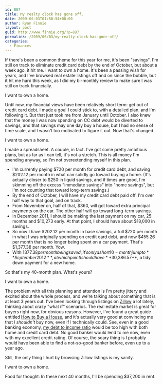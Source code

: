 ```yaml
---
id: 887
title: My realty clock has gone off.
date: 2009-06-03T01:58:54+00:00
author: Ryan Finnie
layout: post
guid: http://www.finnie.org/?p=887
permalink: /2009/06/03/my-realty-clock-has-gone-off/
categories:
  - Finances
---
```

If there's been a common theme for this year for me, it's been "savings". I'm still on track to eliminate credit card debt by the end of October, but about a week ago, it hit me. I want to own a home. It's been a passing wish for years, and I've browsed real estate listings off and on since the bubble, but it hit me hard this week, as I did my bi-monthly review to make sure I was still on track financially.

I want to own a home.

Until now, my financial views have been relatively short term: get out of credit card debt. I made a goal I could stick to, with a detailed plan, and I'm following it. But that just took me from January until October. I also knew that the money I was now spending on CC debt would be diverted to savings, and that savings may one day buy a house, but I had no sense of time scale, and I wasn't too motivated to figure it out. Now that's changed.

I want to own a home.

I made a spreadsheet. A couple, in fact. I've got some pretty ambitious plans, but as far as I can tell, it's not a stretch. This is all money I'm spending anyway, so I'm not overextending myself in this plan.

  * I'm currently paying $720 per month for credit card debt, and saving $202.12 per month in what can solidly go toward buying a home. (It's actually closer to $250 in liquid savings, and if times are good, I'm skimming off the excess "immediate savings" into "home savings", but I'm not counting that toward long-term savings.)
  * By the end of October, I will have my credit card debt paid off. I'm over half way to that goal, and on track.
  * From November on, half of that, $360, will got toward extra principal payments on the car. The other half will go toward long-term savings.
  * In December 2011, I should be making the last payment on my car, 25 months and $10,273 early. At that point, I should have about $18,000 in savings.
  * So now I have $202.12 per month in base savings, a full $720 per month in what I was originally spending on credit card debt, and now $455.26 per month that is no longer being spent on a car payment. That's $1,377.38 per month. Yow.
  * With $1377.38 per month being saved, it's only a short 10-month jump to **September 2012**, at which point I should have **$30,386.57**, a tidy down payment for a new home.

So that's my 40-month plan. What's yours?

I want to own a home.

The problem with all this planning and attention is I'm pretty jittery and excited about the whole process, and we're talking about something that is at least 3 years out. I've been looking through listings on [Zillow](http://www.zillow.com/) a lot lately, thinking about crazy "what if" scenarios. The real estate market is great for buyers right now, for obvious reasons. However, I've found a great guide entitled [How to Buy a House](http://michaelbluejay.com/house/), and it's actually very good at convincing me that I _shouldn't_ buy now, even if I technically could. See, even in a good banking economy, [my debt to income ratio](http://michaelbluejay.com/house/debt-ratio.html) would be too high with both home and credit card debt. No good banker would lend to me now, even with my excellent credit rating. Of course, the scary thing is I probably would have been able to find a not-so-good banker before, even up to a year ago.

Still, the only thing I hurt by browsing Zillow listings is my sanity.

I want to own a home.

Food for thought: In these next 40 months, I'll be spending $37,200 in rent.